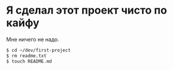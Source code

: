 # Я сделал этот проект чисто по кайфу
Мне ничего не надо.
```Bash
$ cd ~/dev/first-project
$ rm readme.txt
$ touch README.md
```

